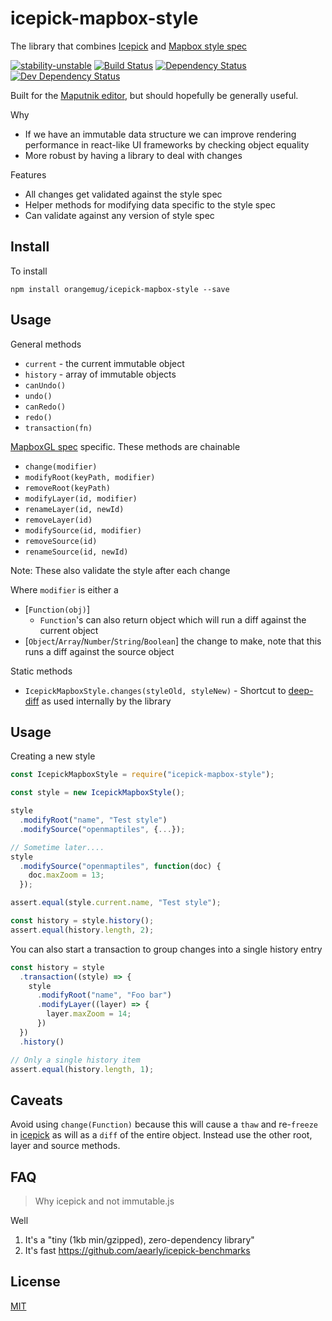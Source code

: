 # icepick-mapbox-style
The library that combines [Icepick](https://github.com/aearly/icepick) and [Mapbox style spec](https://www.mapbox.com/mapbox-gl-js/style-spec/)

[![stability-unstable](https://img.shields.io/badge/stability-unstable-yellow.svg)][stability]
[![Build Status](https://circleci.com/gh/orangemug/icepick-mapbox-style.png?style=shield)][circleci]
[![Dependency Status](https://david-dm.org/orangemug/icepick-mapbox-style.svg)][dm-prod]
[![Dev Dependency Status](https://david-dm.org/orangemug/icepick-mapbox-style/dev-status.svg)][dm-dev]

[stability]:   https://github.com/orangemug/stability-badges#unstable
[circleci]:    https://circleci.com/gh/orangemug/icepick-mapbox-style
[dm-prod]:     https://david-dm.org/orangemug/icepick-mapbox-style
[dm-dev]:      https://david-dm.org/orangemug/icepick-mapbox-style#info=devDependencies

Built for the [Maputnik editor](https://github.com/maputnik/editor), but should hopefully be generally useful.

Why

 - If we have an immutable data structure we can improve rendering performance in react-like UI frameworks by checking object equality
 - More robust by having a library to deal with changes

Features

 - All changes get validated against the style spec
 - Helper methods for modifying data specific to the style spec
 - Can validate against any version of style spec


## Install
To install

```
npm install orangemug/icepick-mapbox-style --save
```


## Usage
General methods

 - `current` - the current immutable object
 - `history` - array of immutable objects
 - `canUndo()`
 - `undo()`
 - `canRedo()`
 - `redo()`
 - `transaction(fn)`

[MapboxGL spec](https://www.mapbox.com/mapbox-gl-js/style-spec) specific. These methods are chainable

 - `change(modifier)`
 - `modifyRoot(keyPath, modifier)`
 - `removeRoot(keyPath)`
 - `modifyLayer(id, modifier)`
 - `renameLayer(id, newId)`
 - `removeLayer(id)`
 - `modifySource(id, modifier)`
 - `removeSource(id)`
 - `renameSource(id, newId)`

Note: These also validate the style after each change

Where `modifier` is either a

 - [`Function(obj)`]
   - `Function`'s can also return object which will run a diff against the current object
 - [`Object`/`Array`/`Number`/`String`/`Boolean`] the change to make, note that this runs a diff against the source object

Static methods

 - `IcepickMapboxStyle.changes(styleOld, styleNew)` - Shortcut to [deep-diff]() as used internally by the library


## Usage
Creating a new style

```js
const IcepickMapboxStyle = require("icepick-mapbox-style");

const style = new IcepickMapboxStyle();

style
  .modifyRoot("name", "Test style")
  .modifySource("openmaptiles", {...});

// Sometime later....
style
  .modifySource("openmaptiles", function(doc) {
    doc.maxZoom = 13;
  });

assert.equal(style.current.name, "Test style");

const history = style.history();
assert.equal(history.length, 2);
```

You can also start a transaction to group changes into a single history entry

```js
const history = style
  .transaction((style) => {
    style
      .modifyRoot("name", "Foo bar")
      .modifyLayer((layer) => {
        layer.maxZoom = 14;
      })
  })
  .history()

// Only a single history item
assert.equal(history.length, 1);
```


## Caveats
Avoid using `change(Function)` because this will cause a `thaw` and re-`freeze` in [icepick](https://github.com/aearly/icepick) as will as a `diff` of the entire object. Instead use the other root, layer and source methods.


## FAQ

> Why icepick and not immutable.js

Well

 1. It's a "tiny (1kb min/gzipped), zero-dependency library"
 2. It's fast <https://github.com/aearly/icepick-benchmarks>



## License
[MIT](LICENSE)

